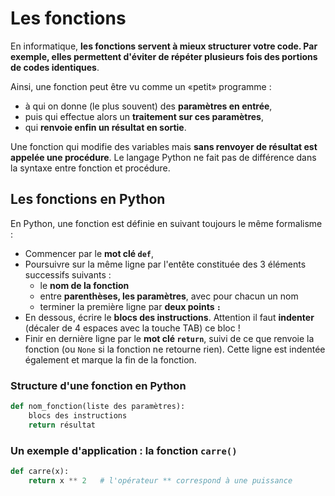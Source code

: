 # Les fonctions

En informatique, __les fonctions servent à mieux structurer votre code. Par exemple, elles permettent d'éviter de répéter plusieurs fois des portions de codes identiques__. 

Ainsi, une fonction peut être vu comme un «petit» programme :

- à qui on donne (le plus souvent) des __paramètres en entrée__,
- puis qui effectue alors un __traitement sur ces paramètres__,
- qui __renvoie enfin un résultat en sortie__.

Une fonction qui modifie des variables mais __sans renvoyer de résultat est appelée une procédure__. Le langage Python ne fait pas de différence dans la syntaxe entre fonction et procédure.


## Les fonctions en Python

En Python, une fonction est définie en suivant toujours le même formalisme :

- Commencer par le __mot clé `def`__,
- Poursuivre sur la même ligne par l'entête constituée des 3 éléments successifs suivants :
  - le __nom de la fonction__
  - entre __parenthèses, les paramètres__, avec pour chacun un nom
  - terminer la première ligne par __deux points `:`__
- En dessous, écrire le __blocs des instructions__. Attention il faut __indenter__ (décaler de 4 espaces avec la touche TAB) ce bloc !
- Finir en dernière ligne par le __mot clé `return`__, suivi de ce que renvoie la fonction (ou `None` si la fonction ne retourne rien). Cette ligne est indentée également et marque la fin de la fonction.

### Structure d'une fonction en Python

```python
def nom_fonction(liste des paramètres):
	blocs des instructions
	return résultat
```

### Un exemple d'application : la fonction `carre()`
```python
def carre(x):
    return x ** 2   # l'opérateur ** correspond à une puissance
```
